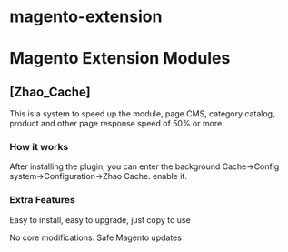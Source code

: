 # magento-extension
<h1>Magento Extension Modules</h1>
<h2>[Zhao_Cache]</h2>
<p>This is a system to speed up the module, page CMS, category catalog, product and other page response speed of 50% or more.</p>
<h3>How it works</h3>
<p>After installing the plugin, you can enter the background Cache->Config system->Configuration->Zhao Cache. enable it.</p>
<h3>Extra Features</h3>
<p>Easy to install, easy to upgrade, just copy to use</p>
<p>No core modifications. Safe Magento updates</p>
